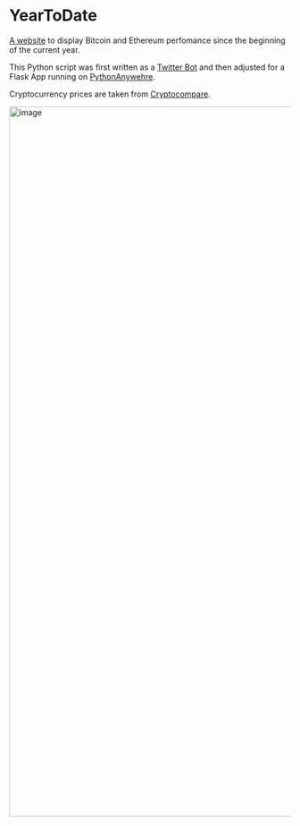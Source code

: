 # YearToDate

[A website](https://yeartodate.pythonanywhere.com/) to display Bitcoin and Ethereum perfomance since the beginning of the current year.

This Python script was first written as a [Twitter Bot](https://github.com/MykCib/TwitterCryptoBot) and then adjusted for a Flask App running on [PythonAnywehre](https://www.pythonanywhere.com).

Cryptocurrency prices are taken from [Cryptocompare](https://www.cryptocompare.com/).

<img width="1271" alt="image" src="https://user-images.githubusercontent.com/76180269/149669106-705284a1-c327-443d-836c-83fb198e115a.png">
